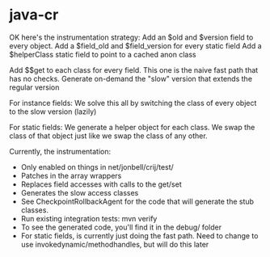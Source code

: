 # java-cr

OK here's the instrumentation strategy:
Add an $old and $version field to every object.
Add a $field_old and $field_version for every static field
Add a $helperClass static field to point to a cached anon class 

Add $$get to each class for every field. This one is the naive fast path that has no checks.
Generate on-demand the "slow" version that extends the regular version

For instance fields:
We solve this all by switching the class of every object to the slow version (lazily)

For static fields:
We generate a helper object for each class. We swap the class of that object just like we swap the class of any other.


Currently, the instrumentation:
* Only enabled on things in net/jonbell/crij/test/
* Patches in the array wrappers
* Replaces field accesses with calls to the get/set
* Generates the slow access classes
* See CheckpointRollbackAgent for the code that will generate the stub classes.
* Run existing integration tests: mvn verify
* To see the generated code, you'll find it in the debug/ folder
* For static fields, is currently just doing the fast path. Need to change to use invokedynamic/methodhandles, but will do this later